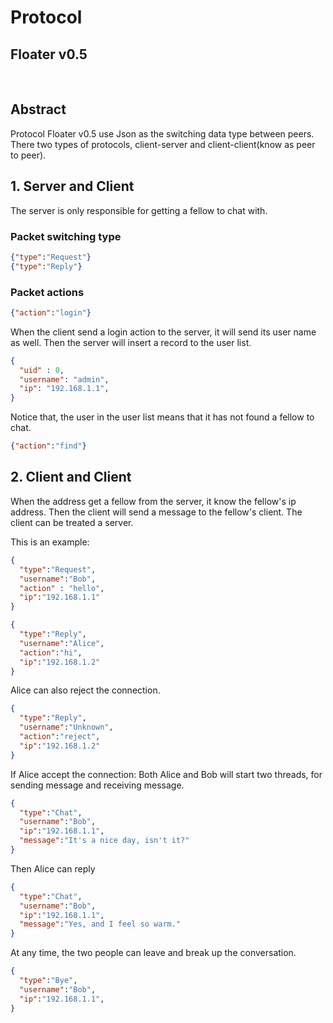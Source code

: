# Protocol
## Floater v0.5

<br>

## Abstract
Protocol Floater v0.5 use Json as the switching data type between peers.
There two types of protocols, client-server and client-client(know as peer to peer).

## 1. Server and Client
The server is only responsible for getting a fellow to chat with.
### Packet switching type
```json
{"type":"Request"}
{"type":"Reply"}
```

### Packet actions
```json
{"action":"login"}
```
When the client send a login action to the server, it will send its user name as well. Then the server will insert a record to the user list.

```json
{
  "uid" : 0,
  "username": "admin",
  "ip": "192.168.1.1",
}
```
Notice that, the user in the user list means that it has not found a fellow to chat.

```json
{"action":"find"}
```

## 2. Client and Client
When the address get a fellow from the server, it know the fellow's ip address. Then the client will send a message to the fellow's client.
The client can be treated a server.

This is an example:
```json
{
  "type":"Request",
  "username":"Bob",
  "action" : "hello",
  "ip":"192.168.1.1"
}
```

```Json
{
  "type":"Reply",
  "username":"Alice",
  "action":"hi",
  "ip":"192.168.1.2"
}
```

Alice can also reject the connection.

```Json
{
  "type":"Reply",
  "username":"Unknown",
  "action":"reject",
  "ip":"192.168.1.2"
}
```

If Alice accept the connection:
Both Alice and Bob will start two threads, for sending message and receiving message. 

```json
{
  "type":"Chat",
  "username":"Bob",
  "ip":"192.168.1.1",
  "message":"It's a nice day, isn't it?"
}
```
Then Alice can reply
```json
{
  "type":"Chat",
  "username":"Bob",
  "ip":"192.168.1.1",
  "message":"Yes, and I feel so warm."
}
```

At any time, the two people can leave and break up the conversation.
```json
{
  "type":"Bye",
  "username":"Bob",
  "ip":"192.168.1.1",
}
```
